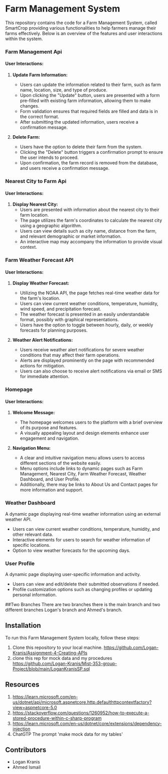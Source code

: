 
# Farm Management System

This repository contains the code for a Farm Management System, called SmartCrop providing various functionalities to help farmers manage their farms effectively. Below is an overview of the features and user interactions within the system.

### Farm Management Api

#### User Interactions:
1. **Update Farm Information:**
   - Users can update the information related to their farm, such as farm name, location, size, and type of produce.
   - Upon clicking the "Update" button, users are presented with a form pre-filled with existing farm information, allowing them to make changes.
   - Form validation ensures that required fields are filled and data is in the correct format.
   - After submitting the updated information, users receive a confirmation message.

2. **Delete Farm:**
   - Users have the option to delete their farm from the system.
   - Clicking the "Delete" button triggers a confirmation prompt to ensure the user intends to proceed.
   - Upon confirmation, the farm record is removed from the database, and users receive a confirmation message.

### Nearest City to Farm Api

#### User Interactions:
1. **Display Nearest City:**
   - Users are presented with information about the nearest city to their farm location.
   - The page utilizes the farm's coordinates to calculate the nearest city using a geographic algorithm.
   - Users can view details such as city name, distance from the farm, and relevant demographic or market information.
   - An interactive map may accompany the information to provide visual context.


### Farm Weather Forecast API

#### User Interactions:
1. **Display Weather Forecast:**
   - Utilizing the NOAA API, the page fetches real-time weather data for the farm's location.
   - Users can view current weather conditions, temperature, humidity, wind speed, and precipitation forecast.
   - The weather forecast is presented in an easily understandable format, possibly with graphical representations.
   - Users have the option to toggle between hourly, daily, or weekly forecasts for planning purposes.

2. **Weather Alert Notifications:**
   - Users receive weather alert notifications for severe weather conditions that may affect their farm operations.
   - Alerts are displayed prominently on the page with recommended actions for mitigation.
   - Users can also choose to receive alert notifications via email or SMS for immediate attention.

### Homepage

#### User Interactions:
1. **Welcome Message:**
   - The homepage welcomes users to the platform with a brief overview of its purpose and features.
   - A visually appealing layout and design elements enhance user engagement and navigation.

2. **Navigation Menu:**
   - A clear and intuitive navigation menu allows users to access different sections of the website easily.
   - Menu options include links to dynamic pages such as Farm Management, Nearest City, Farm Weather Forecast, Weather Dashboard, and User Profile.
   - Additionally, there may be links to About Us and Contact pages for more information and support.

### Weather Dashboard

A dynamic page displaying real-time weather information using an external weather API.
- Users can view current weather conditions, temperature, humidity, and other relevant data.
- Interactive elements for users to search for weather information of specific locations.
- Option to view weather forecasts for the upcoming days.

### User Profile

A dynamic page displaying user-specific information and activity.
- Users can view and edit/delete their submitted observations if needed.
- Profile customization options such as changing profiles or updating personal information.

##Two Branches 
There are two branches there is the main branch and two different branches Logan's branch and Ahmed's branch. 

## Installation

To run this Farm Management System locally, follow these steps:

1. Clone this repository to your local machine. https://github.com/Logan-Kranis/Assignment-4-Creating-APIs
2. clone this rep for mock data and my procedures https://github.com/Logan-Kranis/Mist-353-group-Project/blob/main/LoganKranisSP.sql
## Resources
1. https://learn.microsoft.com/en-us/dotnet/api/microsoft.aspnetcore.http.defaulthttpcontextfactory?view=aspnetcore-5.0
2. https://stackoverflow.com/questions/1260952/how-to-execute-a-stored-procedure-within-c-sharp-program
3. https://learn.microsoft.com/en-us/dotnet/core/extensions/dependency-injection
4. ChatGTP The prompt 'make mock data for my tables'
## Contributors

- Logan Kranis
- Ahmed Ismail

